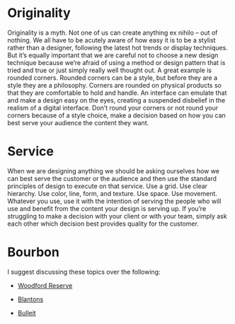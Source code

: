 

# Originality

Originality is a myth. Not one of us can create anything ex nihilo – out of nothing. We all have to be
acutely aware of how easy it is to be a stylist rather than a designer, following the latest hot trends or
display techniques. But it’s equally important that we are careful not to choose a new design technique
because we’re afraid of using a method or design pattern that is tried and true or just simply really
well thought out. A great example is rounded corners. Rounded corners can be a style, but before they are a
style they are a philosophy. Corners are rounded on physical products so that they are comfortable to hold and
handle. An interface can emulate that and make a design easy on the eyes, creating a suspended disbelief in
the realism of a digital interface. Don’t round your corners or not round your corners because of a
style choice, make a decision based on how you can best serve your audience the content they want.

# Service

When we are designing anything we should be asking ourselves how we can best serve the customer or the
audience and then use the standard principles of design to execute on that service. Use a grid. Use clear
hierarchy. Use color, line, form, and texture. Use space. Use movement. Whatever you use, use it with the
intention of serving the people who will use and benefit from the content your design is serving up. If
you’re struggling to make a decision with your client or with your team, simply ask each other which
decision best provides quality for the customer. 

# Bourbon

I suggest discussing these topics over the following:

 *  [Woodford Reserve](http://www.woodfordreserve.com) 

 *  [Blantons](https://www.blantonsbourbon.com/)  

 *  [Bulleit](http://www.bulleitbourbon.com) 